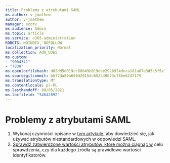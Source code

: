 ```yaml
---
title: Problemy z atrybutami SAML
ms.author: v-jmathew
author: v-jmathew
manager: scotv
ms.audience: Admin
ms.topic: article
ms.service: o365-administration
ROBOTS: NOINDEX, NOFOLLOW
localization_priority: Normal
ms.collection: Adm_O365
ms.custom:
- "9004341"
- "7838"
ms.openlocfilehash: d02dd5d019cc68b49b019dee2928924deca181a87e3d5c5f5e7689a8eb5664e2
ms.sourcegitcommit: b5f7da89a650d2915dc652449623c78be6247175
ms.translationtype: MT
ms.contentlocale: pl-PL
ms.lasthandoff: 08/05/2021
ms.locfileid: "54042892"
---
```

# <a name="issues-with-saml-attributes"></a>Problemy z atrybutami SAML

1. Wykonaj czynności opisane w [tym artykule,](https://docs.microsoft.com/answers/questions/99054/how-to-use-custom-attributes-in-saml-response.html) aby dowiedzieć się, jak używać atrybutów niestandardowych w odpowiedzi SAML.
2. [Sprawdź zatwierdzone wartości atrybutów, które można ciągnąć w](https://docs.microsoft.com/azure/active-directory/develop/active-directory-claims-mapping#table-3-valid-id-values-per-source) celu sprawdzenia, czy dla każdego źródła są prawidłowe wartości identyfikatorów.
